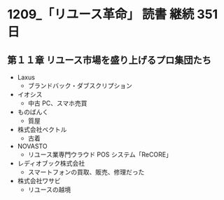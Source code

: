 # 1209\_「リユース革命」 読書 継続 351 日

## 第１１章 リユース市場を盛り上げるプロ集団たち

- Laxus
  - ブランドバック・ダブスクリプション
- イオシス
  - 中古 PC、スマホ売買
- ものばんく
  - 質屋
- 株式会社ベクトル
  - 古着
- NOVASTO
  - リユース業専門ウラウド POS システム「ReCORE」
- レディオブック株式会社
  - スマートフォンの買取、販売、修理だった
- 株式会社ワサビ
  - リユースの越境
